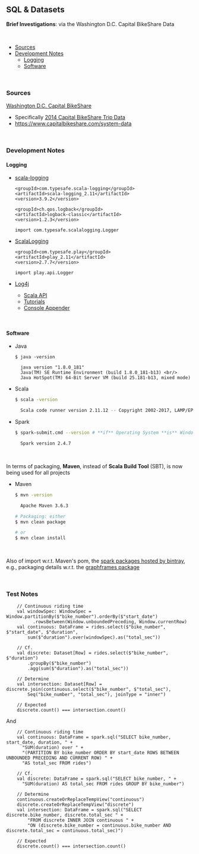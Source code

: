 ## SQL & Datasets

**Brief Investigations**: via the Washington D.C. Capital BikeShare Data

<br/>

* [Sources](#sources)
* [Development Notes](#development-notes)
  * [Logging](#logging)
  * [Software](#software)

<br/>

### Sources

[Washington D.C. Capital BikeShare](https://www.capitalbikeshare.com)

* Specifically [2014 Capital BikeShare Trip Data](https://s3.amazonaws.com/capitalbikeshare-data/2014-capitalbikeshare-tripdata.zip)
* https://www.capitalbikeshare.com/system-data

<br/>

### Development Notes

#### Logging

* [scala-logging](https://index.scala-lang.org/lightbend/scala-logging/scala-logging/3.9.2?target=_2.11) <br/>
    ```
    <groupId>com.typesafe.scala-logging</groupId>
    <artifactId>scala-logging_2.11</artifactId>
    <version>3.9.2</version>
    
    <groupId>ch.qos.logback</groupId>
    <artifactId>logback-classic</artifactId>
    <version>1.2.3</version>
    ```
            
    ```import com.typesafe.scalalogging.Logger```

* [ScalaLogging](https://www.playframework.com/documentation/2.6.x/ScalaLogging) <br/>
    ```
    <groupId>com.typesafe.play</groupId>
    <artifactId>play_2.11</artifactId>
    <version>2.7.7</version>
    ```
    
    ```import play.api.Logger```
    
* [Log4j](https://logging.apache.org/log4j/2.x/)
  * [Scala API](https://logging.apache.org/log4j/scala/)
  * [Tutorials](https://howtodoinjava.com/log4j/)
  * [Console Appender](https://howtodoinjava.com/log4j/log4j-console-appender-example/)


<br/>

#### Software

*  Java <br/> 
    ```
    $ java -version
    
      java version "1.8.0_181"
      Java(TM) SE Runtime Environment (build 1.8.0_181-b13) <br/> 
      Java HotSpot(TM) 64-Bit Server VM (build 25.181-b13, mixed mode)
    ```

* Scala <br/> 
    ```bash
    $ scala -version
    
      Scala code runner version 2.11.12 -- Copyright 2002-2017, LAMP/EPFL
    ```

* Spark <br/> 
    ```bash
    $ spark-submit.cmd --version # **if** Operating System **is** Windows
    
      Spark version 2.4.7
    ```

<br/> 

In terms of packaging, **Maven**, instead of **Scala Build Tool** (SBT), is now being used for all projects
  
* Maven <br/>
    ```bash
    $ mvn -version
    
      Apache Maven 3.6.3 
    
    # Packaging: either
    $ mvn clean package 
    
    # or 
    $ mvn clean install
    ```

<br/>

Also of import w.r.t. Maven's pom, the [spark packages hosted by bintray](https://dl.bintray.com/spark-packages/maven/), 
e.g., packaging details w.r.t. the 
[graphframes package](https://dl.bintray.com/spark-packages/maven/graphframes/graphframes/0.8.1-spark2.4-s_2.11/)

<br/>

### Test Notes

```
    // Continuous riding time
    val windowSpec: WindowSpec = Window.partitionBy($"bike_number").orderBy($"start_date")
          .rowsBetween(Window.unboundedPreceding, Window.currentRow)
    val continuous: DataFrame = rides.select($"bike_number", $"start_date", $"duration",
        sum($"duration").over(windowSpec).as("total_sec"))
      
    // Cf.
    val discrete: Dataset[Row] = rides.select($"bike_number", $"duration")
        .groupBy($"bike_number")
        .agg(sum($"duration").as("total_sec"))
    
    // Determine
    val intersection: Dataset[Row] = discrete.join(continuous.select($"bike_number", $"total_sec"),
        Seq("bike_number", "total_sec"), joinType = "inner")
        
    // Expected
    discrete.count() === intersection.count()
```

And

```
    // Continuous riding time
    val continuous: DataFrame = spark.sql("SELECT bike_number, start_date, duration, " +
      "SUM(duration) over " +
      "(PARTITION BY bike_number ORDER BY start_date ROWS BETWEEN UNBOUNDED PRECEDING AND CURRENT ROW) " +
      "AS total_sec FROM rides")

    // Cf.
    val discrete: DataFrame = spark.sql("SELECT bike_number, " +
      "SUM(duration) AS total_sec FROM rides GROUP BY bike_number")

    // Determine
    continuous.createOrReplaceTempView("continuous")
    discrete.createOrReplaceTempView("discrete")
    val intersection: DataFrame = spark.sql("SELECT discrete.bike_number, discrete.total_sec " +
        "FROM discrete INNER JOIN continuous " +
        "ON (discrete.bike_number = continuous.bike_number AND discrete.total_sec = continuous.total_sec)")
      
    // Expected
    discrete.count() === intersection.count()
```













